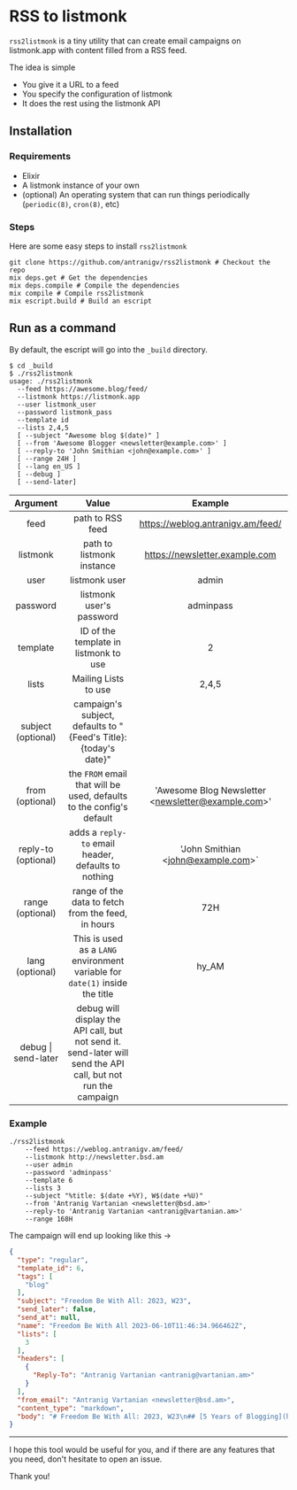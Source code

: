 # RSS to listmonk

`rss2listmonk` is a tiny utility that can create email campaigns on listmonk.app with content filled from a RSS feed.

The idea is simple

- You give it a URL to a feed
- You specify the configuration of listmonk
- It does the rest using the listmonk API

## Installation

### Requirements

- Elixir
- A listmonk instance of your own
- (optional) An operating system that can run things periodically (`periodic(8)`, `cron(8)`, etc)

### Steps

Here are some easy steps to install `rss2listmonk`

```console
git clone https://github.com/antranigv/rss2listmonk # Checkout the repo
mix deps.get # Get the dependencies
mix deps.compile # Compile the dependencies
mix compile # Compile rss2listmonk
mix escript.build # Build an escript
```

## Run as a command

By default, the escript will go into the `_build` directory.

```console
$ cd _build
$ ./rss2listmonk
usage: ./rss2listmonk
  --feed https://awesome.blog/feed/
  --listmonk https://listmonk.app
  --user listmonk_user
  --password listmonk_pass
  --template id
  --lists 2,4,5
  [ --subject "Awesome blog $(date)" ]
  [ --from 'Awesome Blogger <newsletter@example.com>' ]
  [ --reply-to 'John Smithian <john@example.com>' ]
  [ --range 24H ]
  [ --lang en_US ]
  [ --debug ]
  [ --send-later]

```

|      Argument       |                            Value                             |                       Example                        |
| :-----------------: | :----------------------------------------------------------: | :--------------------------------------------------: |
|        feed         |                       path to RSS feed                       |          https://weblog.antranigv.am/feed/           |
|      listmonk       |                  path to listmonk instance                   |            https://newsletter.example.com            |
|        user         |                        listmonk user                         |                        admin                         |
|      password       |                   listmonk user's password                   |                      adminpass                       |
|      template       |            ID of the template in listmonk to use             |                          2                           |
|        lists        |                     Mailing Lists to use                     |                        2,4,5                         |
| subject (optional)  | campaign's subject, defaults to "{Feed's Title}: {today's date}" |                                                      |
|   from (optional)   | the `FROM` email that will be used, defaults to the config's default | 'Awesome Blog Newsletter \<newsletter@example.com\>' |
| reply-to (optional) |     adds a `reply-to` email header, defaults to nothing      |         'John Smithian \<john@example.com\>`         |
|  range (optional)   |      range of the data to fetch from the feed, in hours      |                         72H                          |
|   lang (optional)   | This is used as a `LANG` environment variable for `date(1)` inside the title |                        hy_AM                         |
| debug \| send-later | debug will display the API call, but not send it.<br />send-later will send the API call, but not run the campaign |                                                      |

### Example

```console
./rss2listmonk
	--feed https://weblog.antranigv.am/feed/
	--listmonk http://newsletter.bsd.am
	--user admin
	--password 'adminpass'
	--template 6
	--lists 3
	--subject "%title: $(date +%Y), W$(date +%U)"
	--from 'Antranig Vartanian <newsletter@bsd.am>'
	--reply-to 'Antranig Vartanian <antranig@vartanian.am>'
	--range 168H
```

The campaign will end up looking like this →

```json
{
  "type": "regular",
  "template_id": 6,
  "tags": [
    "blog"
  ],
  "subject": "Freedom Be With All: 2023, W23",
  "send_later": false,
  "send_at": null,
  "name": "Freedom Be With All 2023-06-10T11:46:34.966462Z",
  "lists": [
    3
  ],
  "headers": [
    {
      "Reply-To": "Antranig Vartanian <antranig@vartanian.am>"
    }
  ],
  "from_email": "Antranig Vartanian <newsletter@bsd.am>",
  "content_type": "markdown",
  "body": "# Freedom Be With All: 2023, W23\n## [5 Years of Blogging](https://weblog.antranigv.am/posts/2023/05/5-years-of-blogging/)\n5 years ago today, I wrote my first English blog post. At the time I was using Hugo, the hosting was (and still is) provided by me, with the electricity that comes to my house, with an ISP that gave me IP addresses for (kinda-)free and all of it using FreeBSD. These days, it’s not […]\n\n---\n## [Domains as Verification](https://weblog.antranigv.am/posts/2023/05/domains-as-verification/)\nCouple of days ago when I was browsing the internet I stumbled upon Jim Nielsen’s blog, where at the top it said Verified ($10/year for the domain) Luckily, his blog is so organized (unlike mine) where I found the post named Verified Personal Website in which he talked about this. Personally, I don’t have enough […]\n\n---\n## [Downtime for the rest of us](https://weblog.antranigv.am/posts/2023/05/downtime-for-the-rest-of-us/)\nIf the homebrew server club had an official membership based on technicality, then I would be a very proud member, but it does not have a membership application. That being said, I am still a proud member of HBSC, as I’ve been running a home server for a decade now. I can’t say that it’s […]\n"
}
```

---

I hope this tool would be useful for you, and if there are any features that you need, don't hesitate to open an issue.

Thank you!



